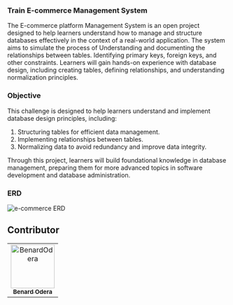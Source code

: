 ### Train E-commerce Management System

The E-commerce platform Management System is an open project designed to help learners understand how to manage and structure databases effectively in the context of a real-world application. The system aims to simulate the process of Understanding and documenting the relationships between tables.
Identifying primary keys, foreign keys, and other constraints. Learners will gain hands-on experience with database design, including creating tables, defining relationships, and understanding normalization principles. 

### Objective
This challenge is designed to help learners understand and implement database design principles, including:
1. Structuring tables for efficient data management.
2. Implementing relationships between tables.
3. Normalizing data to avoid redundancy and improve data integrity.

Through this project, learners will build foundational knowledge in database management, preparing them for more advanced topics in software development and database administration.

### ERD
![e-commerce ERD](https://github.com/254-Ben/E-commerce-db-assignment/commit/324cfaa6c4944ec7bb483efb0c8538d5363adcbc#diff-d0e09b9e213062526087292984bf21e939f483e7dd399699ec990b4c1fde3020)

## Contributor

<!-- readme: contributors -start -->
<table>
	<tbody>
		<tr>
            <td align="center">
                <a href="https://github.com/254-Ben">
                    <img src="https://avatars.githubusercontent.com/u/60392157?v=4" width="100;" alt="BenardOdera"/>
                    <br />
                    <sub><b>Benard Odera</b></sub>
                </a>
            </td>       
        </tr>    
    </tbody>      
</table>
